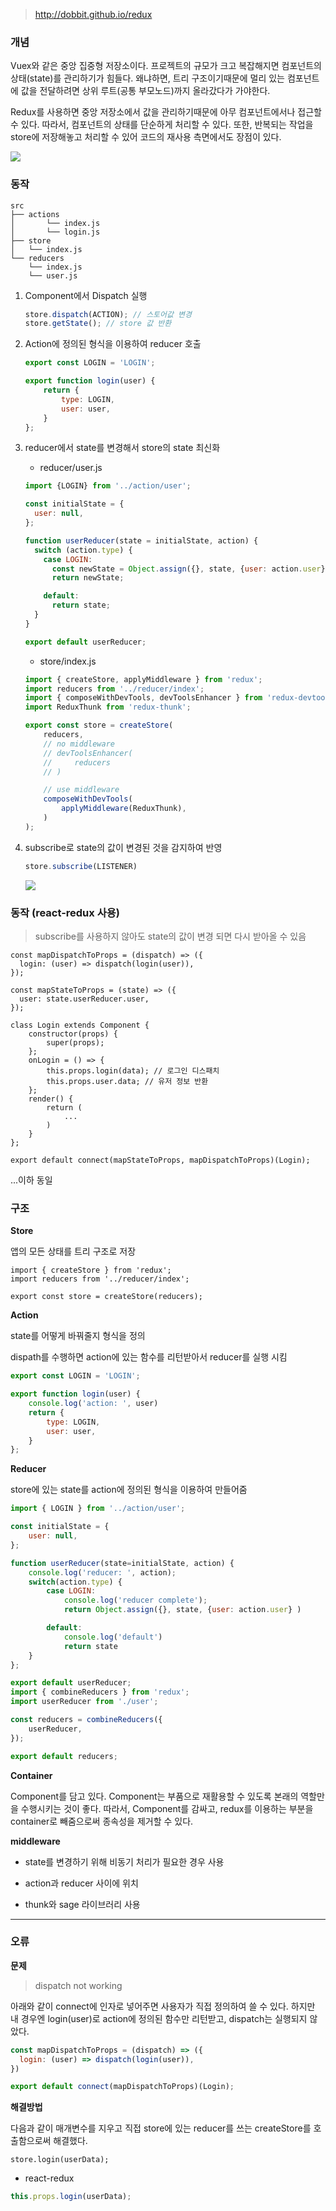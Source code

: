 > http://dobbit.github.io/redux



### 개념

Vuex와 같은 중앙 집중형 저장소이다. 프로젝트의 규모가 크고 복잡해지면 컴포넌트의 상태(state)를 관리하기가 힘들다. 왜냐하면, 트리 구조이기때문에 멀리 있는 컴포넌트에 값을 전달하려면 상위 루트(공통 부모노드)까지 올라갔다가 가야한다.

Redux를 사용하면 중앙 저장소에서 값을 관리하기때문에 아무 컴포넌트에서나 접근할 수 있다. 따라서, 컴포넌트의 상태를 단순하게 처리할 수 있다. 또한, 반복되는 작업을 store에 저장해놓고 처리할 수 있어 코드의 재사용 측면에서도 장점이 있다.

![](images/redux-compare.png)



### 동작

```
src
├── actions
│		└── index.js
│		└──	login.js
├── store
│	└──	index.js
└── reducers
    └── index.js
    └──	user.js
```

1. Component에서 Dispatch 실행

   ```javascript
   store.dispatch(ACTION); // 스토어값 변경
   store.getState(); // store 값 반환
   ```

2. Action에 정의된 형식을 이용하여 reducer 호출

   ```javascript
   export const LOGIN = 'LOGIN';
   
   export function login(user) {
       return {
           type: LOGIN,
           user: user,
       }
   };
   ```

3. reducer에서 state를 변경해서 store의 state 최신화

   - reducer/user.js

   ```javascript
   import {LOGIN} from '../action/user';
   
   const initialState = {
     user: null,
   };
   
   function userReducer(state = initialState, action) {
     switch (action.type) {
       case LOGIN:
         const newState = Object.assign({}, state, {user: action.user});
         return newState;
   
       default:
         return state;
     }
   }
   
   export default userReducer;
   
   ```

   - store/index.js

   ```javascript
   import { createStore, applyMiddleware } from 'redux';
   import reducers from '../reducer/index';
   import { composeWithDevTools, devToolsEnhancer } from 'redux-devtools-extension';
   import ReduxThunk from 'redux-thunk';
   
   export const store = createStore(
       reducers,
       // no middleware
       // devToolsEnhancer(
       //     reducers
       // )
   
       // use middleware
       composeWithDevTools(
           applyMiddleware(ReduxThunk),
       )
   );
   ```

4. subscribe로 state의 값이 변경된 것을 감지하여 반영

   ```javascript
   store.subscribe(LISTENER)
   ```

   ![](images/redux-flow.png)



### 동작 (react-redux 사용)

>  subscribe를 사용하지 않아도 state의 값이 변경 되면 다시 받아올 수 있음

```react
const mapDispatchToProps = (dispatch) => ({
  login: (user) => dispatch(login(user)),
});

const mapStateToProps = (state) => ({
  user: state.userReducer.user,
});

class Login extends Component {
	constructor(props) {
        super(props);
    };
    onLogin = () => {
        this.props.login(data); // 로그인 디스패치
        this.props.user.data; // 유저 정보 반환
    };
    render() {
        return (
        	...
        )
    }
};

export default connect(mapStateToProps, mapDispatchToProps)(Login);
```

...이하 동일



### 구조

**Store**

앱의 모든 상태를 트리 구조로 저장

```
import { createStore } from 'redux';
import reducers from '../reducer/index';

export const store = createStore(reducers);
```

 

**Action**

state를 어떻게 바꿔줄지 형식을 정의

dispath를 수행하면 action에 있는 함수를 리턴받아서 reducer를 실행 시킴

```javascript
export const LOGIN = 'LOGIN';

export function login(user) {
    console.log('action: ', user)
    return {
        type: LOGIN,
        user: user,
    }
};
```

 

**Reducer**

store에 있는 state를 action에 정의된 형식을 이용하여 만들어줌

```javascript
import { LOGIN } from '../action/user';

const initialState = {
    user: null,
};

function userReducer(state=initialState, action) {
    console.log('reducer: ', action);
    switch(action.type) {
        case LOGIN:
            console.log('reducer complete');
            return Object.assign({}, state, {user: action.user} )

        default:
            console.log('default')
            return state
    }
};

export default userReducer;
import { combineReducers } from 'redux';
import userReducer from './user';

const reducers = combineReducers({
    userReducer,
});

export default reducers;
```

 

**Container**

Component를 담고 있다. Component는 부품으로 재활용할 수 있도록 본래의 역할만을 수행시키는 것이 좋다. 따라서, Component를 감싸고, redux를 이용하는 부분을 container로 빼줌으로써 종속성을 제거할 수 있다. 

 

**middleware**

- state를 변경하기 위해 비동기 처리가 필요한 경우 사용

- action과 reducer 사이에 위치

- thunk와 sage 라이브러리 사용



---

### 오류

**문제**

> dispatch not working

아래와 같이 connect에 인자로 넣어주면 사용자가 직접 정의하여 쓸 수 있다. 하지만 내 경우엔 login(user)로 action에 정의된 함수만 리턴받고, dispatch는 실행되지 않았다.

```javascript
const mapDispatchToProps = (dispatch) => ({
  login: (user) => dispatch(login(user)),
})

export default connect(mapDispatchToProps)(Login);
```

 **해결방법**

다음과 같이 매개변수를 지우고 직접 store에 있는 reducer를 쓰는 createStore를 호출함으로써 해결했다.

```
store.login(userData);
```

- react-redux

```javascript
this.props.login(userData);
```